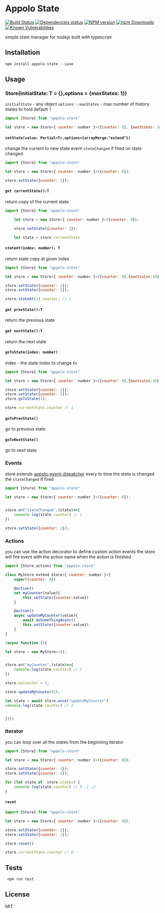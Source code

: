 # Appolo State
[![Build Status](https://travis-ci.org/shmoop207/appolo-state.svg?branch=master)](https://travis-ci.org/shmoop207/appolo-state) [![Dependencies status](https://david-dm.org/shmoop207/appolo-state.svg)](https://david-dm.org/shmoop207/appolo-state) [![NPM version](https://badge.fury.io/js/appolo-state.svg)](https://badge.fury.io/js/appolo-state)  [![npm Downloads](https://img.shields.io/npm/dm/appolo-state.svg?style=flat)](https://www.npmjs.com/package/appolo-state)
[![Known Vulnerabilities](https://snyk.io/test/github/shmoop207/appolo-state/badge.svg)](https://snyk.io/test/github/shmoop207/appolo-state)

simple state manager for nodejs built with typescript

## Installation
```javascript
npm install appolo-state --save
```
## Usage

### Store(initialState: T = {},options = {maxStates: 1})
`initialState` - any  object
`options`:
    - `maxStates` - max number of history states to hold default 1
```javascript
import {Store} from "appolo-store"

let store = new Store<{ counter: number }>({counter: 0}, {maxStates: 10});

```

#### `setState(value: Partial<T>,options={arrayMerge:"extend"})`
change the current to new state
event `stateChanged` if fired on state changed
```javascript
import {Store} from "appolo-store"

let store = new Store<{ counter: number }>({counter: 0});

store.setState({counter: 1});

```

#### `get currentState():T`
return copy of the current state
```javascript
import {Store} from "appolo-store"

    let store = new Store<{ counter: number }>({counter: 0});

    store.setState({counter: 1});

    let state = store.currentState


```
#### `stateAt(index: number): T`
return state copy at given index
```javascript
import {Store} from "appolo-store"

let store = new Store<{ counter: number }>({counter: 0},{maxStates:10});

store.setState({counter: 1});
store.setState({counter: 2});

store.stateAt(1).counter; // 1


```
#### `get prevState():T`
return the previous state

#### `get nextState():T`
return the next state

#### `goToState(index: number)`
index -  the state index to change to

```javascript
import {Store} from "appolo-store"

let store = new Store<{ counter: number }>({counter: 0},{maxStates:10});

store.setState({counter: 1});
store.setState({counter: 2});
store.goToState(1);

store.currentState.counter // 1

```

#### `goToPrevState()`
go to previous state

#### `goToNextState()`
go to next state

### Events
store extends [appolo-event-dispatcher](https://github.com/shmoop207/appolo-event-dispatcher)
every to time the state is changed the `stateChanged` if fired
```javascript
import {Store} from "appolo-store"

let store = new Store<{ counter: number }>({counter: 0});


store.on("stateChanged",(state)=>{
    console.log(state.counter) // 1
})

store.setState({counter: 1});

```

### Actions
you can use the action decorator to define custom action events
the store will fire event with the action name when the action is finished
```javascript
import {Store,action} from "appolo-store"

class MyStore extend Store<{ counter: number }>{
    super({counter: 0})

    @action()
    set myCounter(value){
        this.setState({counter:value})
    }

    @action()
    async updateMyCounter(value){
        await doSomeThingAsync()
        this.setState({counter:value})
    }
}

(async function (){

let store = new MyStore<>();


store.on("myCounter",(state)=>{
    console.log(state.counter) // 1
})

store.myCounter = 1;

store.updateMyCounter(2);

let state = await store.once("updateMyCounter")
console.log(state.counter) // 2


})()
```

### Iterator
you can loop over all the states from the beginning iterator
```javascript
import {Store} from "appolo-store"

let store = new Store<{ counter: number }>({counter: 0});

store.setState({counter: 1});
store.setState({counter: 2});

for (let state of  store.states) {
    console.log(state.counter) // 0 ,1 ,2
}

```


#### `reset`
```javascript
import {Store} from "appolo-store"

let store = new Store<{ counter: number }>({counter: 0});

store.setState({counter: 1});
store.setState({counter: 2});

store.reset()

store.currentState.counter // 0

```


## Tests
```javascript
 npm run test
```

## License
MIT
